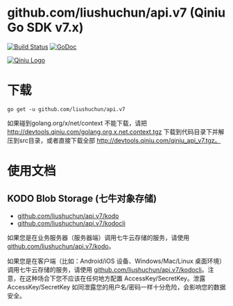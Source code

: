 github.com/liushuchun/api.v7 (Qiniu Go SDK v7.x)
===============

[![Build Status](https://travis-ci.org/qiniu/api.v7.svg?branch=develop)](https://travis-ci.org/qiniu/api.v7) [![GoDoc](https://godoc.org/github.com/liushuchun/api.v7?status.svg)](https://godoc.org/github.com/liushuchun/api.v7)

[![Qiniu Logo](http://open.qiniudn.com/logo.png)](http://qiniu.com/)

# 下载

```
go get -u github.com/liushuchun/api.v7
```
如果碰到golang.org/x/net/context 不能下载，请把 http://devtools.qiniu.com/golang.org.x.net.context.tgz 下载到代码目录下并解压到src目录，或者直接下载全部 http://devtools.qiniu.com/qiniu_api_v7.tgz。

# 使用文档

## KODO Blob Storage (七牛对象存储)

* [github.com/liushuchun/api.v7/kodo](http://godoc.org/github.com/liushuchun/api.v7/kodo)
* [github.com/liushuchun/api.v7/kodocli](http://godoc.org/github.com/liushuchun/api.v7/kodocli)

如果您是在业务服务器（服务器端）调用七牛云存储的服务，请使用 [github.com/liushuchun/api.v7/kodo](http://godoc.org/github.com/liushuchun/api.v7/kodo)。

如果您是在客户端（比如：Android/iOS 设备、Windows/Mac/Linux 桌面环境）调用七牛云存储的服务，请使用 [github.com/liushuchun/api.v7/kodocli](http://godoc.org/github.com/liushuchun/api.v7/kodocli)。注意，在这种场合下您不应该在任何地方配置 AccessKey/SecretKey。泄露 AccessKey/SecretKey 如同泄露您的用户名/密码一样十分危险，会影响您的数据安全。


